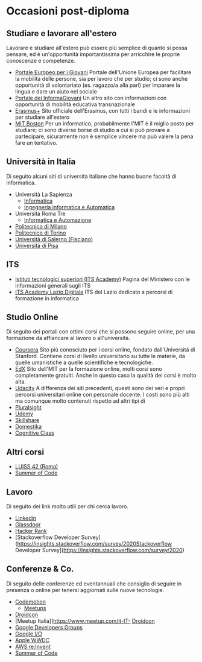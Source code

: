 # Occasioni post-diploma

## Studiare e lavorare all'estero
Lavorare e studiare all'estero può essere più semplice di quanto si possa pensare, ed è un'opportunità importantissima per arricchire le proprie conoscenze e competenze.
- [Portale Europeo per i Giovani](https://youth.europa.eu/home_it)
Portale dell'Unione Europea per facilitare la mobilità delle persone, sia per lavoro che per studio; ci sono anche opportunità di volontariato (es. ragazzo/a alla pari) per imparare la lingua e dare un aiuto nel sociale
- [Portale dei InformaGiovani](https://www.portaledeigiovani.it/)
Un altro sito con informazioni con opportunità di mobilità educativa transnazionale
- [Erasmus+](https://erasmus-plus.ec.europa.eu/it/opportunities/opportunities-for-individuals/students)
Sito ufficiale dell'Erasmus, con tutti i bandi e le informazioni per studiare all'estero
- [MIT Boston](https://oge.mit.edu/graduate-admissions/) 
Per un informatico, probabilmente l'MIT è il miglio posto per studiare; ci sono diverse borse di studio a cui si può provare a partecipare, sicuramente non è semplice vincere ma può valere la pena fare un tentativo.

## Università in Italia
Di seguito alcuni siti di università italiane che hanno buone facoltà di informatica.
- Università La Sapienza
  - [Informatica](https://corsidilaurea.uniroma1.it/it/corso/2022/29923/home)
  - [Ingegneria informatica e Automatica](https://corsidilaurea.uniroma1.it/it/corso/2022/31810/home) 
- Università Roma Tre
  - [Informatica e Automazione](https://www.inf.uniroma3.it/)
- [Politecnico di Milano](http://www.poliorientami.polimi.it/come-si-accede/ingegneria/infografica/)
- [Politecnico di Torino](http://orienta.polito.it/it/iscrizione)
- [Università di Salerno (Fisciano)](https://web.unisa.it/didattica/immatricolazioni/informazioni)
- [Università di Pisa](https://www.unipi.it/index.php/lauree/corso/10298)

## ITS
- [Istituti tecnologici superiori (ITS Academy)](https://www.miur.gov.it/tematica-its)
Pagina del Ministero con le informazioni generali sugli ITS
- [ITS Academy Lazio Digitale](https://www.laziodigital.it/)
ITS del Lazio dedicato a percorsi di formazione in informatica

## Studio Online
Di seguito dei portali con ottimi corsi che si possono seguire online, per una formazione da affiancare al lavoro o all'università.
- [Coursera](https://www.coursera.org)
Sito più conosciuto per i corsi online, fondato dall'Università di Stanford. Contiene corsi di livello universitario su tutte le materie, da quelle umanistiche a quelle scientifiche e tecnologiche. 
- [EdX](https://www.edx.org/)
Sito dell'MIT per la formazione online, molti corsi sono completamente gratuiti. Anche in questo caso la qualità dei corsi è molto alta.
- [Udacity](https://www.udacity.com/)
A differenza dei siti precedenti, questi sono dei veri e propri percorsi universitari online con personale docente. I costi sono più alti ma comunque molto contenuti rispetto ad altri tipi di 
- [Pluralsight](https://www.pluralsight.com/)
- [Udemy](https://www.udemy.com/)
- [Skillshare](https://www.skillshare.com/)
- [Domestika](https://www.domestika.org/)
- [Cognitive Class](https://courses.cognitiveclass.ai/)

## Altri corsi
- [LUISS 42 (Roma)](https://42roma.it)
- [Summer of Code](https://summerofcode.withgoogle.com/get-started/)

## Lavoro
Di seguito dei link molto utili per chi cerca lavoro.
- [Linkedin](https://www.linkedin.com/)
- [Glassdoor](https://www.glassdoor.it/)
- [Hacker Rank](https://www.hackerrank.com/)
- [Stackoverflow Developer Survey](https://insights.stackoverflow.com/survey/2020Stackoverflow Developer Survey](https://insights.stackoverflow.com/survey/2020)

## Conferenze & Co.
Di seguito delle conferenze ed eventannuali che consiglio di seguire in presenza o online per tenersi aggiornati sulle nuove tecnologie.

- [Codemotion](https://www.codemotion.com/)
  - [Meetups](https://events.codemotion.com/meetups/) 
- [Droidcon](https://it.droidcon.com/)
- [Meetup Italia](https://www.meetup.com/it-IT- [Droidcon](https://it.droidcon.com/)
- [Google Developers Groups](https://gdg.community.dev/)
- [Google I/O](https://events.google.com/io/)
- [Apple WWDC](https://developer.apple.com/wwdc21/)
- [AWS re:Invent](https://reinvent.awsevents.com/)
- [Summer of Code](https://summerofcode.withgoogle.com/get-started/)

<!--stackedit_data:
eyJoaXN0b3J5IjpbMTg5OTMxNzMzMiw3MTI3Nzg4NjIsMzEzMz
EyMzk3XX0=
-->